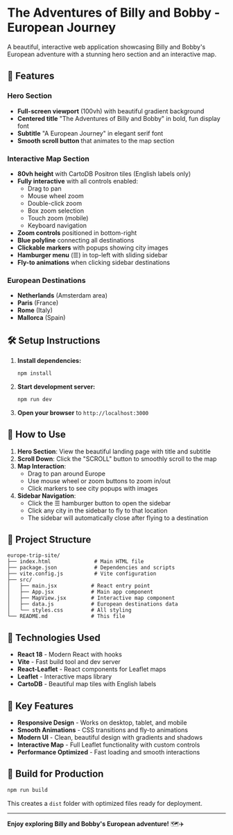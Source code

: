 # The Adventures of Billy and Bobby - European Journey

A beautiful, interactive web application showcasing Billy and Bobby's European adventure with a stunning hero section and an interactive map.

## 🚀 Features

### Hero Section
- **Full-screen viewport** (100vh) with beautiful gradient background
- **Centered title** "The Adventures of Billy and Bobby" in bold, fun display font
- **Subtitle** "A European Journey" in elegant serif font
- **Smooth scroll button** that animates to the map section

### Interactive Map Section
- **80vh height** with CartoDB Positron tiles (English labels only)
- **Fully interactive** with all controls enabled:
  - Drag to pan
  - Mouse wheel zoom
  - Double-click zoom
  - Box zoom selection
  - Touch zoom (mobile)
  - Keyboard navigation
- **Zoom controls** positioned in bottom-right
- **Blue polyline** connecting all destinations
- **Clickable markers** with popups showing city images
- **Hamburger menu** (☰) in top-left with sliding sidebar
- **Fly-to animations** when clicking sidebar destinations

### European Destinations
- **Netherlands** (Amsterdam area)
- **Paris** (France)
- **Rome** (Italy)
- **Mallorca** (Spain)

## 🛠️ Setup Instructions

1. **Install dependencies:**
   ```bash
   npm install
   ```

2. **Start development server:**
   ```bash
   npm run dev
   ```

3. **Open your browser** to `http://localhost:3000`

## 🎯 How to Use

1. **Hero Section**: View the beautiful landing page with title and subtitle
2. **Scroll Down**: Click the "SCROLL" button to smoothly scroll to the map
3. **Map Interaction**: 
   - Drag to pan around Europe
   - Use mouse wheel or zoom buttons to zoom in/out
   - Click markers to see city popups with images
4. **Sidebar Navigation**: 
   - Click the ☰ hamburger button to open the sidebar
   - Click any city in the sidebar to fly to that location
   - The sidebar will automatically close after flying to a destination

## 📁 Project Structure

```
europe-trip-site/
├── index.html              # Main HTML file
├── package.json            # Dependencies and scripts
├── vite.config.js          # Vite configuration
├── src/
│   ├── main.jsx           # React entry point
│   ├── App.jsx            # Main app component
│   ├── MapView.jsx        # Interactive map component
│   ├── data.js            # European destinations data
│   └── styles.css         # All styling
└── README.md              # This file
```

## 🎨 Technologies Used

- **React 18** - Modern React with hooks
- **Vite** - Fast build tool and dev server
- **React-Leaflet** - React components for Leaflet maps
- **Leaflet** - Interactive maps library
- **CartoDB** - Beautiful map tiles with English labels

## 🌟 Key Features

- **Responsive Design** - Works on desktop, tablet, and mobile
- **Smooth Animations** - CSS transitions and fly-to animations
- **Modern UI** - Clean, beautiful design with gradients and shadows
- **Interactive Map** - Full Leaflet functionality with custom controls
- **Performance Optimized** - Fast loading and smooth interactions

## 🚀 Build for Production

```bash
npm run build
```

This creates a `dist` folder with optimized files ready for deployment.

---

**Enjoy exploring Billy and Bobby's European adventure!** 🗺️✈️
